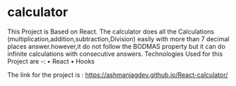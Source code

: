 # calculator
This Project is Based on React. The calculator does all the Calculations (multiplication,addition,subtraction,Division) easily with more than 7 decimal places answer.however,it do not follow the BODMAS property but it can do infinite calculations with consecutive answers.
Technologies Used for this Project are -:
• React
• Hooks

The link for the project is : https://ashmanjagdev.github.io/React-calculator/
